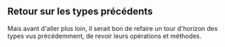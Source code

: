 ## Retour sur les types précédents

Mais avant d'aller plus loin, il serait bon de refaire un tour d'horizon des types vus précédemment, de revoir leurs opérations et méthodes.
